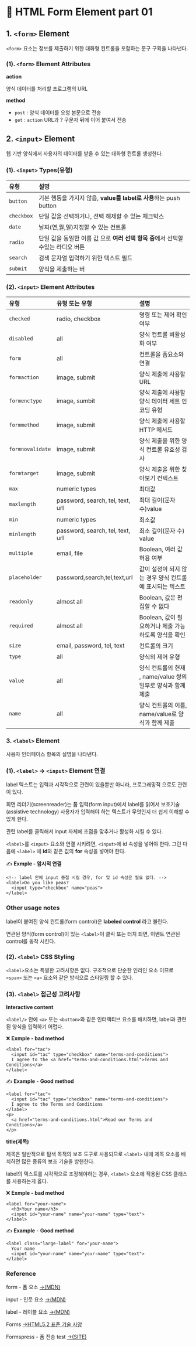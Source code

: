 # 📄 HTML Form Element part 01

## 1. `<form>` Element

`<form>` 요소는 정보를 제출하기 위한 대화형 컨트롤을 포함하는 문구 구획을 나타낸다.

### \(1\). `<form>`  Element Attributes 

**action**

양식 데이터를 처리할 프로그램의 URL

**method**

* `post` : 양식 데이터를 요청 본문으로 전송 
* `get`  : `action` URL과 ? 구문자 뒤에 이어 붙여서 전송

## 2. `<input>` Element

웹 기반 양식에서 사용자의 데이터를 받을 수 있는 대화형 컨트롤 생성한다.

### \(1\). `<input>` Types\(유형\)

| 유형 | 설명 |
| :--- | :--- |
| `button` | 기본 행동을 가지지 않음, **value를 label로 사용**하는 push button |
| `checkbox` | 단일 값을 선택하거나, 선택 해제할 수 있는 체크박스 |
| `date` | 날짜\(연,월,일\)지정할 수 있는 컨트롤 |
| `radio` | 단일 값을 동일한 이름 값 으로 **여러 선택 항목 중**에서 선택할 수있는 라디오 버튼 |
| `search` | 검색 문자열 입력하기 위한 텍스트 필드 |
| `submit` | 양식을 제출하는 버 |

### \(2\). `<input>`  Element Attributes

| 유형 | 유형 또는 유형 | 설명 |
| :--- | :--- | :--- |
| `checked` | radio, checkbox | 명령 또는 제어 확인 여부 |
| `disabled` | all | 양식 컨트롤 비활성화 여부 |
| `form` | all | 컨트롤을 폼요소와 연결 |
| `formaction` | image, submit | 양식 제출에 사용할 URL |
| `formenctype` | image, sumbit | 양식 제출에 사용할 양식 데이터 세트 인코딩 유형 |
| `formmethod` | image, submit | 양식 제출에 사용할 HTTP 메서드 |
| `formnovalidate` | image, submit | 양식 제출을 위한 양식 컨트롤 유효성 검사 |
| `formtarget` | image, submit | 양식 제출을 위한 찾아보기 컨텍스트 |
| `max` | numeric types | 최대값 |
| `maxlength` | password, search, tel, text, url | 최대 길이\(문자 수\)value |
| `min` | numeric types | 최소값 |
| `minlength` | password, search, tel, text, url | 최소 길이\(문자 수\) value |
| `multiple` | email, file | Boolean, 여러 값 허용 여부 |
| `placeholder` | password,search,tel,text,url | 값이 설정이 되지 않는 경우 양식 컨트롤에 표시되는 텍스트 |
| `readonly` | almost all | Boolean, 값은 편집할 수 없다 |
| `required` | almost all | Boolean, 값이 필요하거나 제출 가능하도록 양식을 확인 |
| `size` | email, password, tel, text | 컨트롤의 크기 |
| `type` | all | 양식의 제어 유형 |
| `value` | all | 양식 컨트롤의 현재 ,  name/value 쌍의 일부로 양식과 함께 제출 |
| `name` | all | 양식 컨트롤의 이름,  name/value로 양식과 함께 제출 |

### 3. `<label>` Element

사용자 인터페이스 항목의 설명을 나타낸다.

### \(1\). `<label>` → `<input>` Element 연결

label 텍스트는 입력과 시각적으로 관련이 있을뿐만 아니라, 프로그래밍적 으로도 관련이 있다.

회면 리더기\(screenreader\)는 폼 입력\(form input\)에서 label를 읽어서 보조기술\(assistive technology\) 사용자가 입력해야 하는 텍스트가 무엇인지 더 쉽게 이해할 수 있게 한다.

관련 label를 클릭해서 input 자체에 초점을 맞추거나 활성화 시킬 수 있다.

`<label>`를 `<input>` 요소와 연결 시키려면, `<input>`에 id 속성을 넣어야 한다. 그런 다음에 `<label>` 에 **id**와 같은 값의 **for** 속성을 넣어야 한다.

✍ **Exmple - 암시적 연결**

```markup
<!-- label 안에 input 중첩 시킬 경우, for 및 id 속성은 필요 없다. -->
<label>Do you like peas?
  <input type="checkbox" name="peas">
</label>
```

### Other usage notes

label이 붙여진 양식 컨트롤\(form control\)은 **labeled control** 라고 불린다.

연관된 양식\(form control\)이 있는 `<label>`이 클릭 또는 터치 되면, 이벤트 연관된 control를 동작 시킨다.

### \(2\). `<label>` CSS Styling

`<label>`요소는 특별한 고려사항은 없다. 구조적으로 단순한 인라인 요소 이므로 `<span>` 또는 `<a>` 요소와 같은 방식으로 스타일링 할 수 있다.

### \(3\). `<label>` 접근성 고려사항

**Interactive content** 

`<label/>` 안에 `<a>` 또는 `<button>`와 같은 인터랙티브 요소를 배치하면, label과 관련된 양식을 입력하기 어렵다.

❌ **Exmple - bad method**

```markup
<label for="tac">
  <input id="tac" type="checkbox" name="terms-and-conditions">
  I agree to the <a href="terms-and-conditions.html">Terms and Conditions</a>
</label>
```

✍ **Example** - **Good method**

```markup
<label for="tac">
  <input id="tac" type="checkbox" name="terms-and-conditions">
  I agree to the Terms and Conditions
</label>
<p>
  <a href="terms-and-conditions.html">Read our Terms and Conditions</a>
</p>
```

**title\(제목\)**

제목은 일반적으로 탐색 목적의 보조 도구로 사용되므로 `<label>` 내에 제목 요소를 배치하면 많은 종류의 보조 기술을 방핸한다.

label의 텍스트를 시각적으로 조정해야하는 경우,  `<label>` 요소에 적용된 CSS 클래스를 사용하는게 옳다.

❌ **Exmple - bad method**

```markup
<label for="your-name">
  <h3>Your name</h3>
  <input id="your-name" name="your-name" type="text">
</label>
```

✍ **Example** - **Good method**

```markup
<label class="large-label" for="your-name">
  Your name
  <input id="your-name" name="your-name" type="text">
</label>
```

### Reference  <a id="reference"></a>

form - 폼 요소 [→\(MDN\)](https://developer.mozilla.org/ko/docs/Web/HTML/Element/form)

input - 인풋 요소 [→\(MDN\)](https://developer.mozilla.org/ko/docs/Web/HTML/Element/input)

label - 레이블 요소 [→\(MDN\)](https://developer.mozilla.org/ko/docs/Web/HTML/Element/label)

Forms [→HTML5.2 표준 기술 사양](https://html.spec.whatwg.org/multipage/forms.html#sec-forms)

Formspress - 폼 전송 test [→\(SITE\)](https://formspree.io/)

